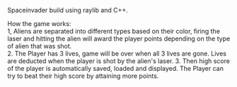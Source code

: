Spaceinvader build using raylib and C++.

How the game works:<br>
1, Aliens are separated into different types based on their color, firing the laser and hitting the alien will award the player points depending on the type of alien that was shot. <br>
2. The Player has 3 lives, game will be over when all 3 lives are gone. Lives are deducted when the player is shot by the alien's laser.
3. Then high score of the player is automatically saved, loaded and displayed. The Player can try to beat their high score by attaining more points.
